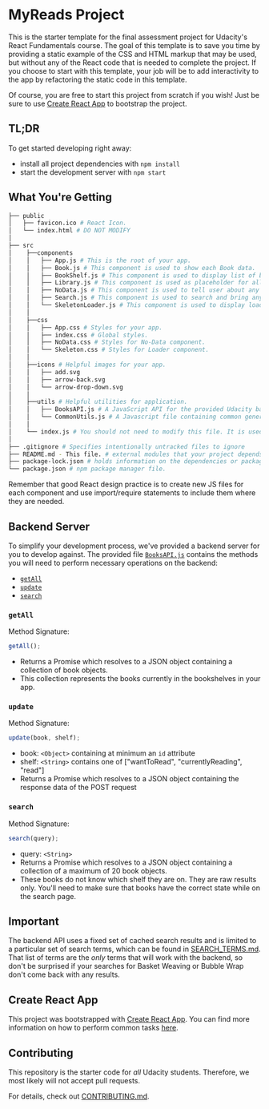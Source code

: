 # MyReads Project

This is the starter template for the final assessment project for Udacity's React Fundamentals course. The goal of this template is to save you time by providing a static example of the CSS and HTML markup that may be used, but without any of the React code that is needed to complete the project. If you choose to start with this template, your job will be to add interactivity to the app by refactoring the static code in this template.

Of course, you are free to start this project from scratch if you wish! Just be sure to use [Create React App](https://reactjs.org/docs/create-a-new-react-app.html) to bootstrap the project.

## TL;DR

To get started developing right away:

- install all project dependencies with `npm install`
- start the development server with `npm start`

## What You're Getting

```bash
├── public
│   ├── favicon.ico # React Icon.
│   └── index.html # DO NOT MODIFY
│
├── src
│    ├──components
│    │   ├── App.js # This is the root of your app.
│    │   ├── Book.js # This component is used to show each Book data.
│    │   ├── BookShelf.js # This component is used to display list of books for each shelf type.
│    │   ├── Library.js # This component is used as placeholder for all the book in current library.
│    │   ├── NoData.js # This component is used to tell user about any blank section.
│    │   ├── Search.js # This component is used to search and bring any book to current library.
│    │   └── SkeletonLoader.js # This component is used to display loader while page is loading.
│    │
│    ├──css
│    │   ├── App.css # Styles for your app.
│    │   ├── index.css # Global styles.
│    │   ├── NoData.css # Styles for No-Data component.
│    │   └── Skeleton.css # Styles for Loader component.
│    │
│    ├──icons # Helpful images for your app.
│    │   ├── add.svg
│    │   ├── arrow-back.svg
│    │   └── arrow-drop-down.svg
│    │
│    ├──utils # Helpful utilities for application.
│    │   ├── BooksAPI.js # A JavaScript API for the provided Udacity backend. Instructions for the methods are below.
│    │   └── CommonUtils.js # A Javascript file containing common general methods used in application.
│    │
│    └── index.js # You should not need to modify this file. It is used for DOM rendering only.
│
├── .gitignore # Specifies intentionally untracked files to ignore
├── README.md - This file. # external modules that your project depends upon 
├── package-lock.json # holds information on the dependencies or packages installed.
└── package.json # npm package manager file.
```

Remember that good React design practice is to create new JS files for each component and use import/require statements to include them where they are needed.

## Backend Server

To simplify your development process, we've provided a backend server for you to develop against. The provided file [`BooksAPI.js`](src/BooksAPI.js) contains the methods you will need to perform necessary operations on the backend:

- [`getAll`](#getall)
- [`update`](#update)
- [`search`](#search)

### `getAll`

Method Signature:

```js
getAll();
```

- Returns a Promise which resolves to a JSON object containing a collection of book objects.
- This collection represents the books currently in the bookshelves in your app.

### `update`

Method Signature:

```js
update(book, shelf);
```

- book: `<Object>` containing at minimum an `id` attribute
- shelf: `<String>` contains one of ["wantToRead", "currentlyReading", "read"]
- Returns a Promise which resolves to a JSON object containing the response data of the POST request

### `search`

Method Signature:

```js
search(query);
```

- query: `<String>`
- Returns a Promise which resolves to a JSON object containing a collection of a maximum of 20 book objects.
- These books do not know which shelf they are on. They are raw results only. You'll need to make sure that books have the correct state while on the search page.

## Important

The backend API uses a fixed set of cached search results and is limited to a particular set of search terms, which can be found in [SEARCH_TERMS.md](SEARCH_TERMS.md). That list of terms are the _only_ terms that will work with the backend, so don't be surprised if your searches for Basket Weaving or Bubble Wrap don't come back with any results.

## Create React App

This project was bootstrapped with [Create React App](https://github.com/facebook/create-react-app). You can find more information on how to perform common tasks [here](https://github.com/facebook/create-react-app/blob/main/packages/cra-template/template/README.md).

## Contributing

This repository is the starter code for _all_ Udacity students. Therefore, we most likely will not accept pull requests.

For details, check out [CONTRIBUTING.md](CONTRIBUTING.md).
